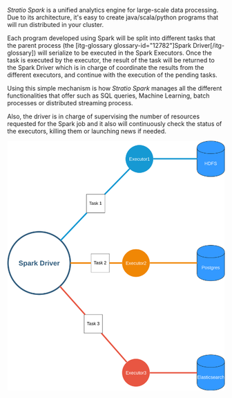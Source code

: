 *Stratio Spark* is a unified analytics engine for large-scale data processing. Due to its architecture, it's easy to create java/scala/python programs that will run distributed in your cluster.

Each program developed using Spark will be split into different tasks that the parent process (the [itg-glossary glossary-id="12782"]Spark Driver[/itg-glossary]) will serialize to be executed in the Spark Executors. Once the task is executed by the executor, the result of the task will be returned to the Spark Driver which is in charge of coordinate the results from the different executors, and continue with the execution of the pending tasks.

Using this simple mechanism is how *Stratio Spark* manages all the different functionalities that offer such as SQL queries, Machine Learning, batch processes or distributed streaming process.

Also, the driver is in charge of supervising the number of resources requested for the Spark job and it also will continuously check the status of the executors, killing them or launching news if needed.

![](../attachments/overview-how-does-it-work.png)
